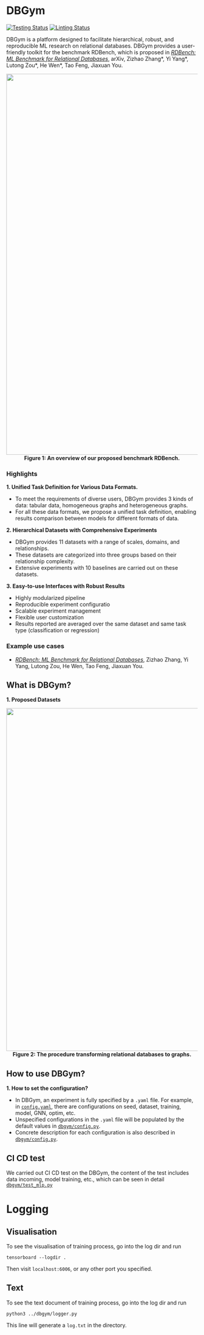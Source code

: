 [testing-image]: https://github.com/JiaxuanYou/DBGym/actions/workflows/testing.yml/badge.svg
[testing-url]: https://github.com/JiaxuanYou/DBGym/actions/workflows/testing.yml
[linting-image]: https://github.com/JiaxuanYou/DBGym/actions/workflows/linting.yml/badge.svg
[linting-url]: https://github.com/JiaxuanYou/DBGym/actions/workflows/linting.yml

# DBGym
[![Testing Status][testing-image]][testing-url]
[![Linting Status][linting-image]][linting-url]

DBGym is a platform designed to facilitate hierarchical, robust, and reproducible ML research on
relational databases.
DBGym provides a user-friendly toolkit for the benchmark RDBench, which is proposed in *[RDBench: ML Benchmark for Relational Databases](tbf)*, arXiv, Zizhao Zhang*, Yi Yang*, Lutong Zou*, He Wen*, Tao Feng, Jiaxuan You.

<div align="center">
  <img align="center" src="https://github.com/JiaxuanYou/DBGym/blob/main/docs/Overview.png" width="1000px" />
  <b><br>Figure 1: An overview of our proposed benchmark RDBench.</b>
</div>

### Highlights

**1. Unified Task Definition for Various Data Formats.**
- To meet the requirements of diverse users, DBGym provides 3  kinds of data: tabular data, homogeneous graphs and heterogeneous graphs.
- For all these data formats, we propose a unified task definition, enabling results comparison between models for different formats of data.

**2. Hierarchical Datasets with Comprehensive Experiments** 
- DBGym provides 11 datasets with a range of scales, domains, and relationships. 
- These datasets are categorized into three groups based on their relationship complexity.
- Extensive experiments with 10 baselines are carried out on these datasets.

**3. Easy-to-use Interfaces with Robust Results** 
- Highly modularized pipeline
- Reproducible experiment configuratio
- Scalable experiment management
- Flexible user customization
- Results reported are averaged over the same dataset and same task type (classification or regression)
  

### Example use cases
- *[RDBench: ML Benchmark for Relational Databases](tbf)*, Zizhao Zhang, Yi Yang, Lutong Zou, He Wen, Tao Feng, Jiaxuan You.



## What is DBGym?

**1. Proposed Datasets**



<div align="center">
  <img align="center" src="https://github.com/JiaxuanYou/DBGym/blob/main/docs/DB2Graph.png" width="900px" />
  <b><br>Figure 2: The procedure transforming relational databases to graphs.</b>
</div>


## How to use DBGym?

**1. How to set the configuration?**
- In DBGym, an experiment is fully specified by a `.yaml` file. For example, in [`config.yaml`](config.yaml), there are configurations on seed, dataset, training, model, GNN, optim, etc.
- Unspecified configurations in the `.yaml` file will be populated by the default values in 
[`dbgym/config.py`](dbgym/config.py).
- Concrete description for each configuration is also described in [`dbgym/config.py`](dbgym/config.py).



## CI CD test
We carried out CI CD test on the DBGym, the content of the test includes data incoming, model training, etc., which can be seen in detail [`dbgym/test_mlp.py`](dbgym/test_mlp.py)




# Logging
## Visualisation

To see the visualisation of training process, go into the log dir and run

```
tensorboard --logdir .
```
Then visit `localhost:6006`, or any other port you specified.
## Text
To see the text document of training process, go into the log dir and run

```
python3 ../dbgym/logger.py
```
This line will generate a `log.txt` in the directory.

<!--
Lugar deleted this part for the time being, since train process is not designed according to the graph yet. 
# Design Schema
## Train

```mermaid
graph TB;
	J{time &lt= epochs?}--True->A;
	A[custom: train&validation] --results-> B[logging];
	B--time+1->J;
	J --False-> K[custom: test];
	A --model to save\nnot required in every iteration->L[Save]
```
-->






